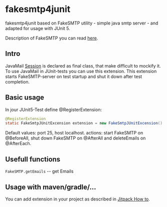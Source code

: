fakesmtp4junit
========
fakesmtp4junit based on FakeSMTP utility - simple java smtp server - and adapted for usage with JUnit 5.

Description of FakeSMTP you can read [here](http://nilhcem.com/FakeSMTP/).

Intro
--------
JavaMail [Session](https://jakarta.ee/specifications/platform/8/apidocs/javax/mail/session) is declared as final class, that make difficult to mockify it. To use JavaMail in JUnit-tests you can use this extension. This extension starts FakeSMTP-server on test startup and shut it down after test completion.

Basic usage
--------
In jour JUnit5-Test define @RegisterExtension:
```java
@RegisterExtension
static FakeSmtpJUnitExcension extension = new FakeSmtpJUnitExcension().port(2021);
```
Default values: port 25, host localhost. actions: start FakeSMTP on @BeforeAll, shut down FakeSMTP on @AfterAll and deleteEmails on @AfterEach.

Usefull functions
--------
`FakeSMTP.getEmails` -- get Emails

Usage with maven/gradle/...
--------
You can add extension in your project as described in [Jitpack How to](https://jitpack.io/#bvfalcon/fakesmtp4junit).
